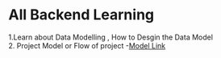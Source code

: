 # All Backend Learning 

1.Learn about Data Modelling , How to Desgin the Data Model <br>
2. Project Model or Flow of project 
-[Model Link](https://app.eraser.io/workspace/YtPqZ1VogxGy1jzIDkzj)